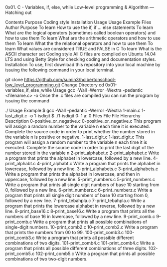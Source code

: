 0x01. C - Variables, if, else, while
Low-level programming & Algorithm ― Hatching out

Contents
Purpose
Coding style
Installation
Usage
Usage Example
Files
Author
Purpose
To learn How to use the if, if ... else statements
To learn What are the logical operators (sometimes called boolean operators) and how to use them
To learn What are the arithmetic operators and how to use them
To learn What the the relational operators and how to use them
To learn What values are considered TRUE and FALSE in C
To learn What is the ASCII character set
Coding style
All C files are compiled on Ubuntu 14.04 LTS and using Betty Style for checking coding and documentation styles.
Installation
To use, first download this repository into your local machine by issuing the following command in your local terminal.

git clone https://github.com/sumin3/holbertonschool-low_level_programming.git
Change Directory
cd 0x01-variables_if_else_while
Usage
gcc -Wall -Werror -Wextra -pedantic <filename.c> -o <output filename>
Once the .c files are compiled you can run the program by issuing the command

./<output filename>
Usage Example
$ gcc -Wall -pedantic -Werror -Wextra 1-main.c 1-last_digit.c -o 1-isdigit
$ ./1-isdigit 
0: 1
a: 0
Files
File	File Hierarchy	Description
0-positive_or_negative.c	0-positive_or_negative.c	This program will assign a random number to the variable n each time it is executed. Complete the source code in order to print whether the number stored in the variable n is positive or negative.
1-last_digit.c	1-last_digit.c	This program will assign a random number to the variable n each time it is executed. Complete the source code in order to print the last digit of the number stored in the variable n
2-print_alphabet.c	2-print_alphabet.c	Write a program that prints the alphabet in lowercase, followed by a new line.
4-print_alphabt.c	4-print_alphabt.c	Write a program that prints the alphabet in lowercase, followed by a new line.
3-print_alphabets.c	3-print_alphabets.c	Write a program that prints the alphabet in lowercase, and then in uppercase, followed by a new line.
5-print_numbers.c	5-print_numbers.c	Write a program that prints all single digit numbers of base 10 starting from 0, followed by a new line.
6-print_numberz.c	6-print_numberz.c	Write a program that prints all single digit numbers of base 10 starting from 0, followed by a new line.
7-print_tebahpla.c	7-print_tebahpla.c	Write a program that prints the lowercase alphabet in reverse, followed by a new line.
8-print_base16.c	8-print_base16.c	Write a program that prints all the numbers of base 16 in lowercase, followed by a new line.
9-print_comb.c	9-print_comb.c	Write a program that prints all possible combinations of single-digit numbers.
10-print_comb2.c	10-print_comb2.c	Write a program that prints the numbers from 00 to 99.
100-print_comb3.c	100-print_comb3.c	Write a program that prints all possible different combinations of two digits.
101-print_comb4.c	101-print_comb4.c	Write a program that prints all possible different combinations of three digits.
102-print_comb5.c	102-print_comb5.c	Write a program that prints all possible combinations of two two-digit numbers.
